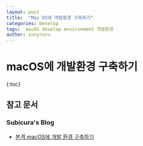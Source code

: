 ```yaml
---
layout: post
title:  "Mac OS에 개발환경 구축하기"
categories: Develop
tags:  macOS develop environment 개발환경
author: sunyruru
---
```

# macOS에 개발환경 구축하기

{:toc}

## 참고 문서

### Subicura's Blog

* [본격 macOS에 개발 환경 구축하기](https://subicura.com/2017/11/22/mac-os-development-environment-setup.html)
